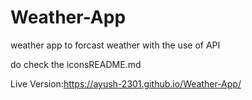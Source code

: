 # Weather-App
weather app to forcast weather with the use of API

do check the iconsREADME.md

Live Version:https://ayush-2301.github.io/Weather-App/
